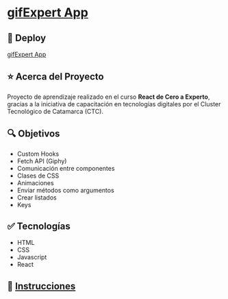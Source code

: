 # [gifExpert App](https://mdcarron.github.io/ctc-06-gif-expert-app/)

## 🔻 Deploy

[gifExpert App](https://mdcarron.github.io/ctc-06-gif-expert-app/)

## ⭐ Acerca del Proyecto

Proyecto de aprendizaje realizado en el curso **React de Cero a Experto**, gracias a la iniciativa de capacitación en tecnologías digitales por el Cluster Tecnológico de Catamarca (CTC).

## 🔍 Objetivos

- Custom Hooks
- Fetch API (Giphy)
- Comunicación entre componentes
- Clases de CSS
- Animaciones
- Enviar métodos como argumentos
- Crear listados
- Keys

## ✅ Tecnologías

- HTML
- CSS
- Javascript
- React

## 💾 [Instrucciones](https://gist.github.com/mdCarron/363bb2f772f816354ca00daa1975c5db)
